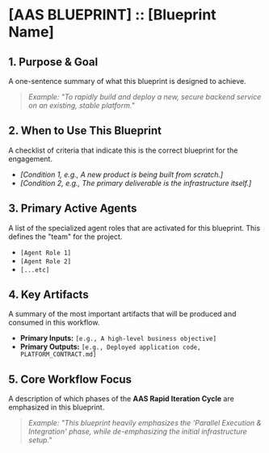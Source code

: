 # [AAS BLUEPRINT] :: [Blueprint Name]

## 1. Purpose & Goal
A one-sentence summary of what this blueprint is designed to achieve.
> *Example: "To rapidly build and deploy a new, secure backend service on an existing, stable platform."*

## 2. When to Use This Blueprint
A checklist of criteria that indicate this is the correct blueprint for the engagement.
- *[Condition 1, e.g., A new product is being built from scratch.]*
- *[Condition 2, e.g., The primary deliverable is the infrastructure itself.]*

## 3. Primary Active Agents
A list of the specialized agent roles that are activated for this blueprint. This defines the "team" for the project.
- `[Agent Role 1]`
- `[Agent Role 2]`
- `[...etc]`

## 4. Key Artifacts
A summary of the most important artifacts that will be produced and consumed in this workflow.
- **Primary Inputs:** `[e.g., A high-level business objective]`
- **Primary Outputs:** `[e.g., Deployed application code, PLATFORM_CONTRACT.md]`

## 5. Core Workflow Focus
A description of which phases of the **AAS Rapid Iteration Cycle** are emphasized in this blueprint.
> *Example: "This blueprint heavily emphasizes the 'Parallel Execution & Integration' phase, while de-emphasizing the initial infrastructure setup."*
